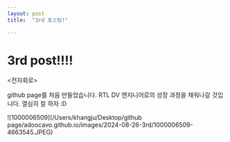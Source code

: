 ```yaml
---
layout: post
title:  "3rd 포스팅!"

---
```


# 3rd post!!!!

<전자회로>

github page를 처음 만들었습니다.
RTL DV 엔지니어로의 성장 과정을 채워나갈 것입니다.
열심히 잘 하자 :D

![1000006509](/Users/khangju/Desktop/github page/adoocavo.github.io/images/2024-08-26-3rd/1000006509-4663545.JPEG)